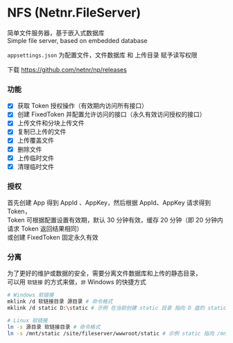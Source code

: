 # NFS (Netnr.FileServer)
简单文件服务器，基于嵌入式数据库  
Simple file server, based on embedded database

`appsettings.json` 为配置文件，文件数据库 和 上传目录 赋予读写权限

下载 https://github.com/netnr/np/releases

### 功能
- [x] 获取 Token 授权操作（有效期内访问所有接口）
- [x] 创建 FixedToken 并配置允许访问的接口（永久有效访问授权的接口）
- [x] 上传文件和分块上传文件
- [x] 复制已上传的文件
- [x] 上传覆盖文件
- [x] 删除文件
- [x] 上传临时文件
- [x] 清理临时文件

### 授权
首先创建 App 得到 AppId 、AppKey，然后根据 AppId、AppKey 请求得到 Token，  
Token 可根据配置设置有效期，默认 30 分钟有效，缓存 20 分钟（即 20 分钟内请求 Token 返回结果相同）  
或创建 FixedToken 固定永久有效

### 分离
为了更好的维护或数据的安全，需要分离文件数据库和上传的静态目录，  
可以用 `软链接` 的方式来做，`非` Windows 的快捷方式  

```bash
# Windows 软链接
mklink /d 软链接目录 源目录 # 命令格式
mklink /d static D:\static # 示例 在当前创建 static 目录 指向 D 盘的 static 目录

# Linux 软链接
ln -s 源目录 软链接目录 # 命令格式
ln -s /mnt/static /site/fileserver/wwwroot/static # 示例 static 指向 /mnt/static 目录
```